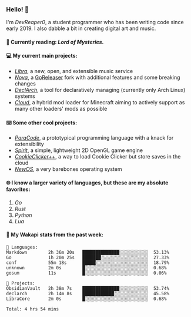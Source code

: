 ### Hello! 👋

I'm _DevReaper0_, a student programmer who has been writing code since early 2019. I also dabble a bit in creating digital art and music.

#### 📖 Currently reading: *Lord of Mysteries*.

#### 💻 My current main projects:

-   _[Libra](https://github.com/LibraMusic)_, a new, open, and extensible music service
-   _[Nova](https://github.com/LibraMusic/Nova)_, a [GoReleaser](https://github.com/goreleaser/goreleaser) fork with additional features and some breaking changes
-   _[DeclArch](https://github.com/DevReaper0/declarch)_, a tool for declaratively managing (currently only Arch Linux) systems
-   _[Cloud](https://github.com/CloudLoaderMC/CloudLoader)_, a hybrid mod loader for Minecraft aiming to actively support as many other loaders' mods as possible

#### ⌨️ Some other cool projects:

-   _[ParaCode](https://github.com/ParaCodeLang/ParaCode)_, a prototypical programming language with a knack for extensibility
-   _[Spirit](https://gitlab.com/DevReaper0/SpiritEngine)_, a simple, lightweight 2D OpenGL game engine
-   _[CookieClicker++](https://github.com/DevReaper0/CookieClickerPlusPlus)_, a way to load Cookie Clicker but store saves in the cloud
-   _[NewOS](https://github.com/DevReaper0/NewOS)_, a very barebones operating system

#### 🌐 I know a larger variety of languages, but these are my absolute favorites:

1. _Go_
2. _Rust_
3. _Python_
4. _Lua_

#### 📡 My Wakapi stats from the past week:

```text
💾 Languages:
Markdown        2h 36m 20s   ██████████████░░░░░░░░░░░  53.13%
Go              1h 20m 25s   ███████░░░░░░░░░░░░░░░░░░  27.33%
conf            55m 18s      █████░░░░░░░░░░░░░░░░░░░░  18.79%
unknown         2m 0s        █░░░░░░░░░░░░░░░░░░░░░░░░  0.68%
gosum           11s          █░░░░░░░░░░░░░░░░░░░░░░░░  0.06%

💼 Projects:
ObsidianVault   2h 38m 7s    ██████████████░░░░░░░░░░░  53.74%
declarch        2h 14m 8s    ████████████░░░░░░░░░░░░░  45.58%
LibraCore       2m 0s        █░░░░░░░░░░░░░░░░░░░░░░░░  0.68%

Total: 4 hrs 54 mins
```
